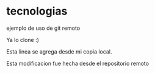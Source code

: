 # tecnologias
ejemplo de uso de git remoto

Ya lo clone :)

Esta linea se agrega desde mi copia local.

Esta modificacion fue hecha desde el repositorio remoto
